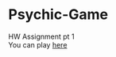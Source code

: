 # Psychic-Game
HW Assignment pt 1 <br>
You can play [here](https://michaelbaggett.github.io/Psychic-Game/)
